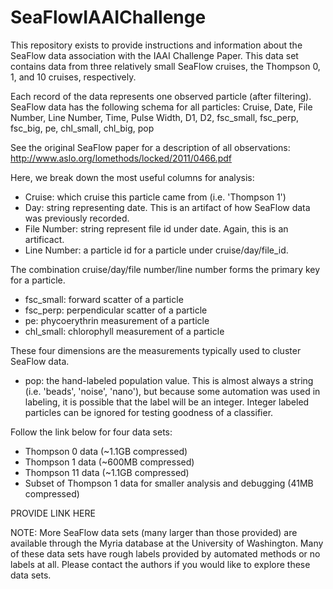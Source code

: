SeaFlowIAAIChallenge
====================

This repository exists to provide instructions and information about the SeaFlow
data association with the IAAI Challenge Paper. This data set contains data from
three relatively small SeaFlow cruises, the Thompson 0, 1, and 10 cruises, respectively.

Each record of the data represents one observed particle (after filtering).
SeaFlow data has the following schema for all particles:
Cruise, Date, File Number, Line Number, Time, Pulse Width, D1, D2, fsc_small, fsc_perp, fsc_big, pe, chl_small, chl_big, pop

See the original SeaFlow paper for a description of all observations: http://www.aslo.org/lomethods/locked/2011/0466.pdf

Here, we break down the most useful columns for analysis:

* Cruise: which cruise this particle came from (i.e. 'Thompson 1')
* Day: string representing date. This is an artifact of how SeaFlow data was previously recorded.
* File Number: string represent file id under date. Again, this is an artificact.
* Line Number: a particle id for a particle under cruise/day/file_id.

The combination cruise/day/file number/line number forms the primary key for a particle.

* fsc_small: forward scatter of a particle
* fsc_perp: perpendicular scatter of a particle
* pe: phycoerythrin measurement of a particle
* chl_small: chlorophyll measurement of a particle

These four dimensions are the measurements typically used to cluster SeaFlow data.

* pop: the hand-labeled population value. This is almost always a string (i.e. 'beads', 'noise', 'nano'),
but because some automation was used in labeling, it is possible that the label will be an integer.
Integer labeled particles can be ignored for testing goodness of a classifier.

Follow the link below for four data sets:

* Thompson 0 data (~1.1GB compressed)
* Thompson 1 data (~600MB compressed)
* Thompson 11 data (~1.1GB compressed)
* Subset of Thompson 1 data for smaller analysis and debugging (41MB compressed)

PROVIDE LINK HERE

NOTE: More SeaFlow data sets (many larger than those provided) are available through the Myria
database at the University of Washington. Many of these data sets have rough labels provided 
by automated methods or no labels at all. Please contact the authors if you would like to 
explore these data sets.
